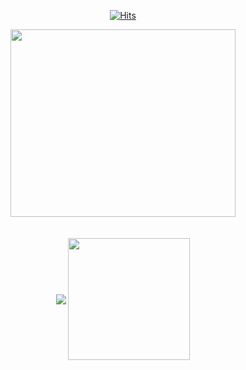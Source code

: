 <div align='center'>
 
  [![Hits](https://hits.seeyoufarm.com/api/count/incr/badge.svg?url=https%3A%2F%2Fgithub.com%2FcodeFabian&count_bg=%23C040F4&title_bg=%23FF7676&icon=mediafire.svg&icon_color=%23E7E7E7&title=TIL+hits&edge_flat=false)](https://hits.seeyoufarm.com)<br />
</div>
<div align='center'>
<!-- here input image  -->
 <img src='https://user-images.githubusercontent.com/46562138/142749686-5a3d1d97-0299-4380-92e5-c63d01a70dc3.png' width='360px' height='300px'/>
</div>

<br />
<br />

<div align='center' >
  <img src='https://github-readme-stats.vercel.app/api?username=codeFabian&theme=calm&_icons=true' align='center' />
  <img src='https://github-readme-stats.vercel.app/api/top-langs/?username=codeFabian&theme=calm&_icons=true' align='center' height='195px'/>
</div>



<!--
**codeFabian/codeFabian** is a ✨ _special_ ✨ repository because its `README.md` (this file) appears on your GitHub profile.

Here are some ideas to get you started:

- 🔭 I’m currently working on ...
- 🌱 I’m currently learning ...
- 👯 I’m looking to collaborate on ...
- 🤔 I’m looking for help with ...
- 💬 Ask me about ...
- 📫 How to reach me: ...
- 😄 Pronouns: ...
- ⚡ Fun fact: ...
-->
